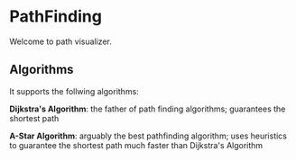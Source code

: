 # PathFinding

Welcome to path visualizer.

## Algorithms

It supports the follwing algorithms:

**Dijkstra's Algorithm**: the father of path finding algorithms; guarantees the shortest path

**A-Star Algorithm**: arguably the best pathfinding algorithm; uses heuristics to guarantee the shortest path much faster than Dijkstra's Algorithm
